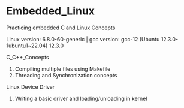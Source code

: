 # Embedded_Linux
Practicing embedded C and Linux Concepts

Linux version: 6.8.0-60-generic | 
gcc version: gcc-12 (Ubuntu 12.3.0-1ubuntu1~22.04) 12.3.0

C_C++_Concepts
1. Compiling multiple files using Makefile
2. Threading and Synchronization concepts

Linux Device Driver
1. Writing a basic driver and loading/unloading in kernel
